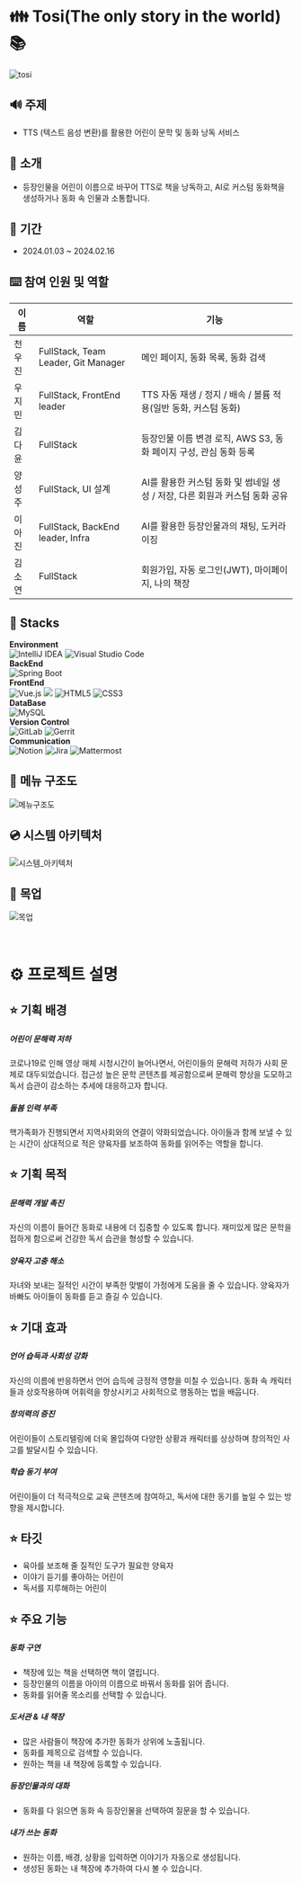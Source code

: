 # 👪 Tosi(The only story in the world) :books:
![tosi](/uploads/250f8a2563c1215cc494f3ea1f9f468b/tosi.png)

## :loud_sound: 주제

- TTS (텍스트 음성 변환)를 활용한 어린이 문학 및 동화 낭독 서비스

## :sparkling_heart: 소개

- 등장인물을 어린이 이름으로 바꾸어 TTS로 책을 낭독하고, AI로 커스텀 동화책을 생성하거나 동화 속 인물과 소통합니다.

## :date: 기간

- 2024.01.03 ~ 2024.02.16

## :keyboard: 참여 인원 및 역할

| 이름   | 역할                  | 기능   | 
| ------ | --------------------- |-------|
| 천우진 | FullStack, Team Leader, Git Manager              | 메인 페이지, 동화 목록, 동화 검색  
| 우지민 | FullStack, FrontEnd leader              | TTS 자동 재생 / 정지 / 배속 / 볼륨 적용(일반 동화, 커스텀 동화)  
| 김다윤 | FullStack               | 등장인물 이름 변경 로직, AWS S3, 동화 페이지 구성, 관심 동화 등록   
| 양성주 | FullStack, UI 설계              | AI를 활용한 커스텀 동화 및 썸네일 생성 / 저장, 다른 회원과 커스텀 동화 공유 |
| 이아진 | FullStack, BackEnd leader, Infra              | AI를 활용한 등장인물과의 채팅, 도커라이징  
| 김소연 | FullStack                | 회원가입, 자동 로그인(JWT), 마이페이지, 나의 책장

## :deciduous_tree: Stacks

**Environment**  
![IntelliJ IDEA](https://img.shields.io/badge/IntelliJ%20IDEA-000000.svg?style=for-the-badge&logo=intellij-idea&logoColor=white)
![Visual Studio Code](https://img.shields.io/badge/Visual%20Studio%20Code-007ACC?style=for-the-badge&logo=Visual%20Studio%20Code&logoColor=white)  
**BackEnd**  
![Spring Boot](https://img.shields.io/badge/spring%20boot-%236DB33F.svg?style=for-the-badge&logo=springboot&logoColor=white)  
**FrontEnd**  
![Vue.js](https://img.shields.io/badge/vue.js-%2335495e.svg?style=for-the-badge&logo=vuedotjs&logoColor=%234FC08D)
<img src="https://img.shields.io/badge/javascript-F7DF1E?style=for-the-badge&logo=javascript&logoColor=black"> 
![HTML5](https://img.shields.io/badge/html5-%23E34F26.svg?style=for-the-badge&logo=html5&logoColor=white)
![CSS3](https://img.shields.io/badge/css3-%231572B6.svg?style=for-the-badge&logo=css3&logoColor=white)  
**DataBase**    
![MySQL](https://img.shields.io/badge/mysql-%2300f.svg?style=for-the-badge&logo=mysql&logoColor=white)  
**Version Control**    
![GitLab](https://img.shields.io/badge/gitlab-%23181717.svg?style=for-the-badge&logo=gitlab&logoColor=white)
![Gerrit](https://img.shields.io/badge/-Gerrit-lightgreen?style=for-the-badge&logo=gerrit&logoColor=white)  
**Communication**  
![Notion](https://img.shields.io/badge/Notion-000000?style=for-the-badge&logo=Notion&logoColor=white)
![Jira](https://img.shields.io/badge/jira-%230A0FFF.svg?style=for-the-badge&logo=jira&logoColor=white)
![Mattermost](https://img.shields.io/badge/-Mattermost-blue?style=for-the-badge&logo=mattermost&logoColor=white)

## :runner: 메뉴 구조도
![메뉴구조도](/uploads/e522685f7d7107d260725484ea5308c7/메뉴구조도.png)

## :cd: 시스템 아키텍처
![시스템_아키텍처](/uploads/a29edf13009c600e7cf3373d21b0e46f/시스템_아키텍처.png)

## :milky_way: 목업
![목업](/uploads/2af294168bde04e37b37ae5863c5fe10/목업.gif)

<br />

# ⚙︎ 프로젝트 설명

## ⭐️ 기획 배경

##### 어린이 문해력 저하  
코로나19로 인해 영상 매체 시청시간이 늘어나면서, 어린이들의 문해력 저하가 사회 문제로 대두되었습니다. 접근성 높은 문학 콘텐츠를 제공함으로써 문해력 향상을 도모하고 독서 습관이 감소하는 추세에 대응하고자 합니다.

##### 돌봄 인력 부족
핵가족화가 진행되면서 지역사회와의 연결이 약화되었습니다. 아이들과 함께 보낼 수 있는 시간이 상대적으로 적은 양육자를 보조하여 동화를 읽어주는 역할을 합니다.

## ⭐️ 기획 목적

##### 문해력 개발 촉진
자신의 이름이 들어간 동화로 내용에 더 집중할 수 있도록 합니다. 재미있게 많은 문학을 접하게 함으로써 건강한 독서 습관을 형성할 수 있습니다. 

##### 양육자 고충 해소
자녀와 보내는 질적인 시간이 부족한 맞벌이 가정에게 도움을 줄 수 있습니다. 양육자가 바빠도 아이들이 동화를 듣고 즐길 수 있습니다.

## ⭐️ 기대 효과	

##### 언어 습득과 사회성 강화
자신의 이름에 반응하면서 언어 습득에 긍정적 영향을 미칠 수 있습니다. 동화 속 캐릭터들과 상호작용하며 어휘력을 향상시키고 사회적으로 행동하는 법을 배웁니다.

##### 창의력의 증진 
어린이들이 스토리텔링에 더욱 몰입하여 다양한 상황과 캐릭터를 상상하며 창의적인 사고를 발달시킬 수 있습니다.

##### 학습 동기 부여
어린이들이 더 적극적으로 교육 콘텐츠에 참여하고, 독서에 대한 동기를 높일 수 있는 방향을 제시합니다.

## ⭐️ 타깃

- 육아를 보조해 줄 질적인 도구가 필요한 양육자
- 이야기 듣기를 좋아하는 어린이
- 독서를 지루해하는 어린이

## ⭐️ 주요 기능
##### 동화 구연
- 책장에 있는 책을 선택하면 책이 열립니다.
- 등장인물의 이름을 아이의 이름으로 바꿔서 동화를 읽어 줍니다.
- 동화를 읽어줄 목소리를 선택할 수 있습니다.
##### 도서관 & 내 책장
- 많은 사람들이 책장에 추가한 동화가 상위에 노출됩니다.
- 동화를 제목으로 검색할 수 있습니다.
- 원하는 책을 내 책장에 등록할 수 있습니다.
##### 등장인물과의 대화
- 동화를 다 읽으면 동화 속 등장인물을 선택하여 질문을 할 수 있습니다.
##### 내가 쓰는 동화
- 원하는 이름, 배경, 상황을 입력하면 이야기가 자동으로 생성됩니다.
- 생성된 동화는 내 책장에 추가하여 다시 볼 수 있습니다.





     





